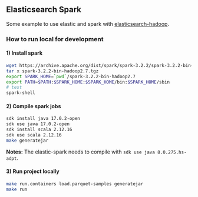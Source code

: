 ## Elasticsearch Spark

Some example to use elastic and spark with [elasticsearch-hadoop](https://github.com/elastic/elasticsearch-hadoop).

### How to run local for development

#### 1) Install spark

```bash
wget https://archive.apache.org/dist/spark/spark-3.2.2/spark-3.2.2-bin-hadoop2.7.tgz
tar x spark-3.2.2-bin-hadoop2.7.tgz
export SPARK_HOME=`pwd`/spark-3.2.2-bin-hadoop2.7
export PATH=$PATH:$SPARK_HOME:$SPARK_HOME/bin:$SPARK_HOME/sbin
# test
spark-shell
```

#### 2) Compile spark jobs

```bash
sdk install java 17.0.2-open
sdk use java 17.0.2-open
sdk install scala 2.12.16
sdk use scala 2.12.16
make generatejar
```
**Notes:** The elastic-spark needs to compile with `sdk use java 8.0.275.hs-adpt`.

#### 3) Run project locally
```bash
make run.containers load.parquet-samples generatejar
make run
```